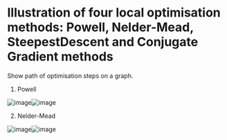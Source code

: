 # Illustration of four local optimisation methods: Powell, Nelder-Mead, SteepestDescent and Conjugate Gradient methods 

Show path of optimisation steps on a graph.

1. Powell
 
 ![image](https://user-images.githubusercontent.com/26786836/163694773-18871a11-73be-4835-9dd5-77576311d25f.png)![image](https://user-images.githubusercontent.com/26786836/163694776-ecd24274-7f63-46d4-b9d9-d1b4365aface.png)

2. Nelder-Mead

![image](https://user-images.githubusercontent.com/26786836/163694789-e64855bd-f138-44e1-af99-1da73cc6de31.png)![image](https://user-images.githubusercontent.com/26786836/163694795-85d1d232-6982-43aa-bece-52950c965462.png)

